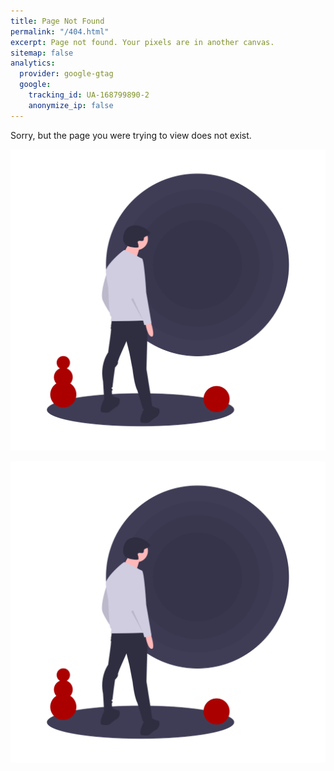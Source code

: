 ```yaml
---
title: Page Not Found
permalink: "/404.html"
excerpt: Page not found. Your pixels are in another canvas.
sitemap: false
analytics:
  provider: google-gtag
  google:
    tracking_id: UA-168799890-2
    anonymize_ip: false
---
```


Sorry, but the page you were trying to view does not exist.

<p align="center">
  <img src="/assets/images/undraw_404.png">
</p>

![](/assets/images/undraw_404.png)

<script>
  var GOOG_FIXURL_LANG = 'en';
  var GOOG_FIXURL_SITE = '{{ site.url }}'
</script>
<script src="https://linkhelp.clients.google.com/tbproxy/lh/wm/fixurl.js">
</script>
